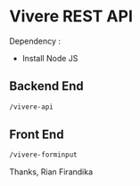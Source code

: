 # Vivere REST API 
Dependency :
  - Install Node JS
  

## Backend End
  ```bash
  /vivere-api
  ```

## Front End
  ```bash
  /vivere-forminput
  ```

  
  Thanks,
  Rian Firandika
